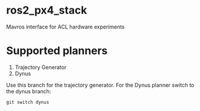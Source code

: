 # ros2_px4_stack
Mavros interface for ACL hardware experiments 

# Supported planners 
1. Trajectory Generator 
2. Dynus 

Use this branch for the trajectory generator.
For the Dynus planner switch to the dynus branch:
```
git switch dynus 
```